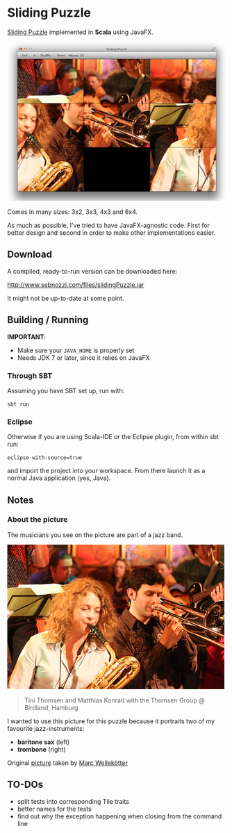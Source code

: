 # Sliding Puzzle

[Sliding Puzzle](http://en.wikipedia.org/wiki/Sliding_puzzle) implemented in **Scala** using JavaFX.

![image](images/screenshot.jpg)

Comes in many sizes: 3x2, 3x3, 4x3 and 6x4.

As much as possible, I've tried to have JavaFX-agnostic code. First for better design and second in order to make other implementations easier.

## Download

A compiled, ready-to-run version can be downloaded here:

http://www.sebnozzi.com/files/slidingPuzzle.jar

It might not be up-to-date at some point.

## Building / Running

**IMPORTANT**: 

* Make sure your `JAVA_HOME` is properly set
* Needs JDK 7 or later, since it relies on JavaFX

### Through SBT

Assuming you have SBT set up, run with:

```
sbt run
```

### Eclipse

Otherwise if you are using Scala-IDE or the Eclipse plugin, from within sbt run:

```
eclipse with-source=true
```

and import the project into your workspace. From there launch it as a normal Java application (yes, Java).

## Notes

### About the picture

The musicians you see on the picture are part of a jazz band.

![image](images/original_small.jpg)

> Tini Thomsen and Matthias Konrad 
> with the Thomsen Group @ Birdland, Hamburg

I wanted to use this picture for this puzzle because it portraits two of my favourite jazz-instruments: 

* **baritone sax** (left)
* **trombone** (right)

Original [picture](http://www.flickr.com/photos/mawel/2322324186/) taken by [Marc Wellekötter](http://www.flickr.com/photos/mawel/)

## TO-DOs

* split tests into corresponding Tile traits
* better names for the tests
* find out why the exception happening when closing from the command line


  
